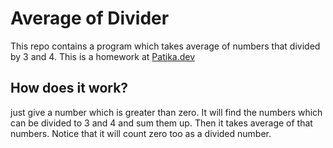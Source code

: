 # Average of Divider

This repo contains a program which takes average of numbers that divided by 3 and 4.
This is a homework at [Patika.dev](https://app.patika.dev/egitimler/java-ile-backend-web-development-patikasi/java101/pratik-cift-sayi-toplam)

## How does it work?
just give a number which is greater than zero. It will find the numbers which can be divided to 3 and 4 and sum them up. 
Then it takes average of that numbers. Notice that it will count zero too as a divided number.